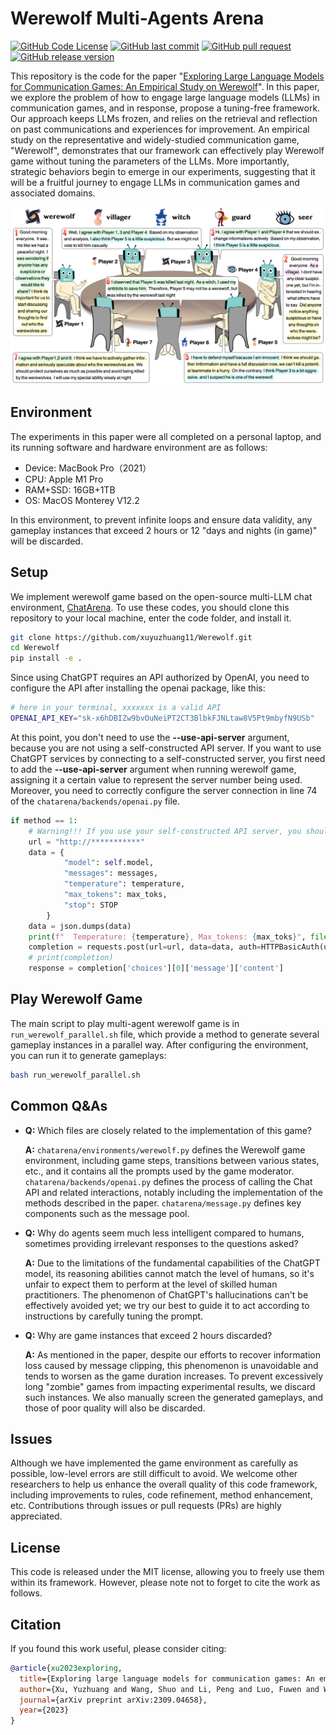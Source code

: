 # Werewolf Multi-Agents Arena

[![GitHub Code License](https://img.shields.io/github/license/xuyuzhuang11/Werewolf)](LICENSE)
[![GitHub last commit](https://img.shields.io/github/last-commit/xuyuzhuang11/Werewolf)](https://github.com/xuyuzhuang11/Werewolf/commits/main)
[![GitHub pull request](https://img.shields.io/badge/PRs-welcome-blue)](https://github.com/xuyuzhuang11/Werewolf/pulls)
[![GitHub release version](https://img.shields.io/github/v/release/xuyuzhuang11/Werewolf)](https://github.com/xuyuzhuang11/Werewolf)

This repository is the code for the paper "[Exploring Large Language Models for Communication Games: An Empirical Study on Werewolf](https://arxiv.org/abs/2309.04658)". In this paper, we explore the problem of how to engage large language models (LLMs) in communication games, and in response, propose a tuning-free framework. Our approach keeps LLMs frozen, and relies on the retrieval and reflection on past communications and experiences for improvement. An empirical study on the representative and widely-studied communication game, "Werewolf", demonstrates that our framework can effectively play Werewolf game without tuning the parameters of the LLMs. More importantly, strategic behaviors begin to emerge in our experiments, suggesting that it will be a fruitful journey to engage LLMs in communication games and associated domains.

![](werewolf.png)

## Environment

The experiments in this paper were all completed on a personal laptop, and its running software and hardware environment are as follows:

- Device: MacBook Pro（2021）
- CPU: Apple M1 Pro
- RAM+SSD: 16GB+1TB
- OS: MacOS Monterey V12.2

In this environment, to prevent infinite loops and ensure data validity, any gameplay instances that exceed 2 hours or 12 "days and nights (in game)" will be discarded.

## Setup

We implement werewolf game based on the open-source multi-LLM chat environment, [ChatArena](https://github.com/Farama-Foundation/chatarena). To use these codes, you should clone this repository to your local machine, enter the code folder, and install it.

```bash
git clone https://github.com/xuyuzhuang11/Werewolf.git
cd Werewolf
pip install -e .
```

Since using ChatGPT requires an API authorized by OpenAI, you need to configure the API after installing the openai package, like this:

```bash
# here in your terminal, xxxxxxx is a valid API
OPENAI_API_KEY="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"
```

At this point, you don't need to use the **--use-api-server** argument, because you are not using a self-constructed API server. If you want to use ChatGPT services by connecting to a self-constructed server, you first need to add the **--use-api-server** argument when running werewolf game, assigning it a certain value to represent the server number being used. Moreover, you need to correctly configure the server connection in line 74 of the `chatarena/backends/openai.py` file.

```python
if method == 1:
    # Warning!!! If you use your self-constructed API server, you should configure it here.
    url = "http://***********"
    data = {
            "model": self.model,
            "messages": messages,
            "temperature": temperature,
            "max_tokens": max_toks,
            "stop": STOP
        }
    data = json.dumps(data)
    print(f"  Temperature: {temperature}, Max_tokens: {max_toks}", file=sys.stderr)
    completion = requests.post(url=url, data=data, auth=HTTPBasicAuth(username="****",password="****")).json()
    # print(completion)
    response = completion['choices'][0]['message']['content']
```

## Play Werewolf Game

The main script to play multi-agent werewolf game is in `run_werewolf_parallel.sh` file, which provide a method to generate several gameplay instances in a parallel way. After configuring the environment, you can run it to generate gameplays:

```bash
bash run_werewolf_parallel.sh
```

## Common Q&As

- **Q:** Which files are closely related to the implementation of this game?

  **A:** `chatarena/environments/werewolf.py` defines the Werewolf game environment, including game steps, transitions between various states, etc., and it contains all the prompts used by the game moderator. `chatarena/backends/openai.py` defines the process of calling the Chat API and related interactions, notably including the implementation of the methods described in the paper. `chatarena/message.py` defines key components such as the message pool.

- **Q:** Why do agents seem much less intelligent compared to humans, sometimes providing irrelevant responses to the questions asked?

  **A:** Due to the limitations of the fundamental capabilities of the ChatGPT model, its reasoning abilities cannot match the level of humans, so it's unfair to expect them to perform at the level of skilled human practitioners. The phenomenon of ChatGPT's hallucinations can't be effectively avoided yet; we try our best to guide it to act according to instructions by carefully tuning the prompt.

- **Q:** Why are game instances that exceed 2 hours discarded?

  **A:** As mentioned in the paper, despite our efforts to recover information loss caused by message clipping, this phenomenon is unavoidable and tends to worsen as the game duration increases. To prevent excessively long "zombie" games from impacting experimental results, we discard such instances. We also manually screen the generated gameplays, and those of poor quality will also be discarded.

## Issues

Although we have implemented the game environment as carefully as possible, low-level errors are still difficult to avoid. We welcome other researchers to help us enhance the overall quality of this code framework, including improvements to rules, code refinement, method enhancement, etc. Contributions through issues or pull requests (PRs) are highly appreciated.

## License

This code is released under the MIT license, allowing you to freely use them within its framework. However, please note not to forget to cite the work as follows.

## Citation

If you found this work useful, please consider citing:

```bibtex
@article{xu2023exploring,
  title={Exploring large language models for communication games: An empirical study on werewolf},
  author={Xu, Yuzhuang and Wang, Shuo and Li, Peng and Luo, Fuwen and Wang, Xiaolong and Liu, Weidong and Liu, Yang},
  journal={arXiv preprint arXiv:2309.04658},
  year={2023}
}
```
